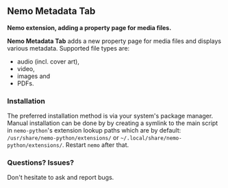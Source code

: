 ## Nemo Metadata Tab

**Nemo extension, adding a property page for media files.**

**Nemo Metadata Tab** adds a new property page for media files and displays
various metadata. Supported file types are:
 * audio (incl. cover art),
 * video,
 * images and
 * PDFs.

### Installation

The preferred installation method is via your system's package manager.
Manual installation can be done by by creating a symlink to the main
script in `nemo-python`'s extension lookup paths which are by default:
`/usr/share/nemo-python/extensions/` or
`~/.local/share/nemo-python/extensions/`.
Restart `nemo` after that.

### Questions? Issues?

Don't hesitate to ask and report bugs.
